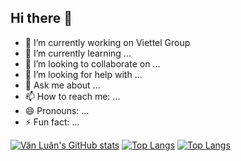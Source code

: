 ## Hi there 👋

- 🔭 I’m currently working on Viettel Group
- 🌱 I’m currently learning ...
- 👯 I’m looking to collaborate on ...
- 🤔 I’m looking for help with ...
- 💬 Ask me about ...
- 📫 How to reach me: ...
- 😄 Pronouns: ...
- ⚡ Fun fact: ...

[![Văn Luân's GitHub stats](https://github-readme-stats.vercel.app/api?username=luanpahm&include_all_commits=true&show_icons=true&theme=transparent)](https://github.com/luanpahm)
[![Top Langs](https://github-readme-stats.vercel.app/api/top-langs/?username=luanpahm&size_weight=0.5&count_weight=0.5&theme=transparent)](https://github.com/luanpahm)
[![Top Langs](https://github-readme-stats.vercel.app/api/top-langs/?username=luanpahm&layout=donut)](https://github.com/luanpahm)
